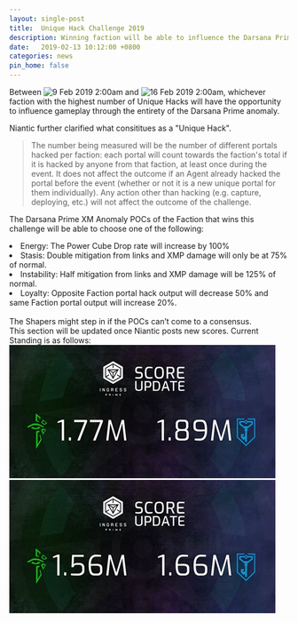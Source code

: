 ```yaml
---
layout: single-post
title:  Unique Hack Challenge 2019
description: Winning faction will be able to influence the Darsana Prime anomaly
date:   2019-02-13 10:12:00 +0800
categories: news
pin_home: false
---
```


Between ![9 Feb 2019 2:00am](https://img.shields.io/badge/02:00am-09%20Feb%202019-orange.svg) and ![16 Feb 2019 2:00am](https://img.shields.io/badge/02:00am-16%20Feb%202019-orange.svg), whichever faction with the highest number of Unique Hacks will have the opportunity to influence gameplay through the entirety of the Darsana Prime anomaly.

Niantic further clarified what consititues as a "Unique Hack".

<blockquote>The number being measured will be the number of different portals hacked per faction: each portal will count towards the faction's total if it is hacked by anyone from that faction, at least once during the event. It does not affect the outcome if an Agent already hacked the portal before the event (whether or not it is a new unique portal for them individually). Any action other than hacking (e.g. capture, deploying, etc.) will not affect the outcome of the challenge.</blockquote>


The Darsana Prime XM Anomaly POCs of the Faction that wins this challenge will be able to choose one of the following: 
<li>Energy: The Power Cube Drop rate will increase by 100%</li>
<li>Stasis: Double mitigation from links and XMP damage will only be at 75% of normal.</li>
<li>Instability: Half mitigation from links and XMP damage will be 125% of normal.</li>
<li>Loyalty: Opposite Faction portal hack output will decrease 50% and same Faction portal output will increase 20%.</li>
<br/>
The Shapers might step in if the POCs can’t come to a consensus.

<br/>
This section will be updated once Niantic posts new scores.
Current Standing is as follows: 

<div class="row justify-content-center mb-3">
<div class="col-8 col-sm-6 col-md-4">
  <img src="/assets/images/news/13feb.jpg" class="img-responsive" />
</div>
<div class="col-8 col-sm-6 col-md-4">
  <img src="/assets/images/news/12feb.jpg" class="img-responsive" />
</div>
</div>


